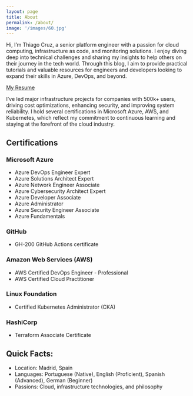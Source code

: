 ```yaml
---
layout: page
title: About
permalink: /about/
image: '/images/60.jpg'
---
```


Hi, I’m Thiago Cruz, a senior platform engineer with a passion for cloud computing, infrastructure as code, and monitoring solutions. I enjoy diving deep into technical challenges and sharing my insights to help others on their journey in the tech world. Through this blog, I aim to provide practical tutorials and valuable resources for engineers and developers looking to expand their skills in Azure, DevOps, and beyond.

<a href="https://github.com/thiagocruzrj/thiagocruzrj.github.io/blob/main/_docs/Thiago%20Justo%20-%20Resume.pdf" target="_blank">My Resume</a>

I’ve led major infrastructure projects for companies with 500k+ users, driving cost optimizations, enhancing security, and improving system reliability. I hold several certifications in Microsoft Azure, AWS, and Kubernetes, which reflect my commitment to continuous learning and staying at the forefront of the cloud industry.

## Certifications

### Microsoft Azure
- Azure DevOps Engineer Expert
- Azure Solutions Architect Expert
- Azure Network Engineer Associate
- Azure Cybersecurity Architect Expert
- Azure Developer Associate
- Azure Administrator
- Azure Security Engineer Associate
- Azure Fundamentals

### GitHub
- GH-200 GitHub Actions certificate

### Amazon Web Services (AWS)
- AWS Certified DevOps Engineer - Professional
- AWS Certified Cloud Practitioner

### Linux Foundation
- Certified Kubernetes Administrator (CKA)

### HashiCorp
- Terraform Associate Certificate

## Quick Facts:
- Location: Madrid, Spain
- Languages: Portuguese (Native), English (Proficient), Spanish (Advanced), German (Beginner)
- Passions: Cloud, infrastructure technologies, and philosophy
